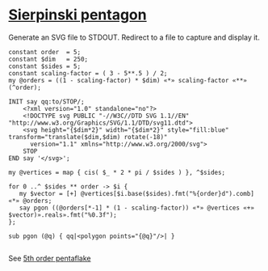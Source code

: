 [1]: http://rosettacode.org/wiki/Sierpinski_pentagon

# [Sierpinski pentagon][1]

Generate an SVG file to STDOUT. Redirect to a file to capture and display it.

```perl6
constant order  = 5;
constant $dim   = 250;
constant $sides = 5;
constant scaling-factor = ( 3 - 5**.5 ) / 2;
my @orders = ((1 - scaling-factor) * $dim) «*» scaling-factor «**» (^order);
 
INIT say qq:to/STOP/;
    <?xml version="1.0" standalone="no"?>
    <!DOCTYPE svg PUBLIC "-//W3C//DTD SVG 1.1//EN" "http://www.w3.org/Graphics/SVG/1.1/DTD/svg11.dtd">
    <svg height="{$dim*2}" width="{$dim*2}" style="fill:blue" transform="translate($dim,$dim) rotate(-18)"
      version="1.1" xmlns="http://www.w3.org/2000/svg">
    STOP
END say '</svg>';
 
my @vertices = map { cis( $_ * 2 * pi / $sides ) }, ^$sides;
 
for 0 ..^ $sides ** order -> $i {
   my $vector = [+] @vertices[$i.base($sides).fmt("%{order}d").comb] «*» @orders;
   say pgon ((@orders[*-1] * (1 - scaling-factor)) «*» @vertices «+» $vector)».reals».fmt("%0.3f");
};
 
sub pgon (@q) { qq|<polygon points="{@q}"/>| }
 
```


See [5th order pentaflake](https://gist.github.com/thundergnat/c1b6cde8fff98dcd3f1e#file-pentaflake-svg)